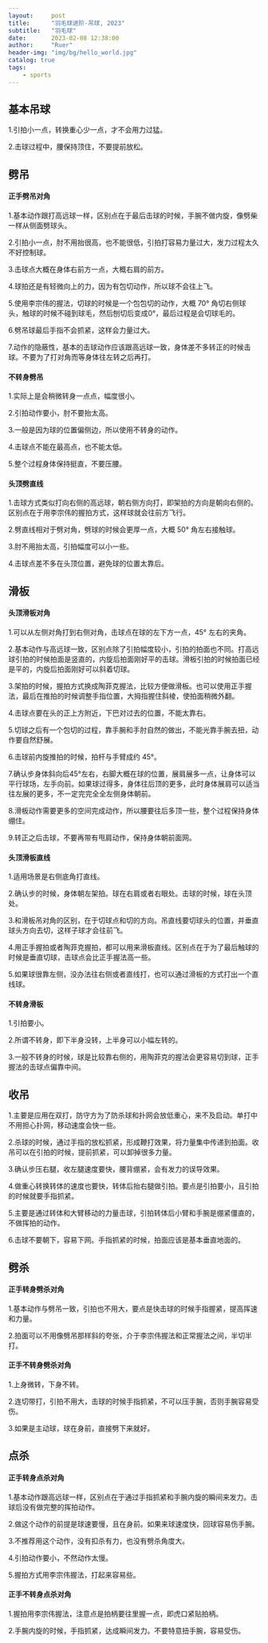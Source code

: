 ```yaml
---
layout:     post
title:      "羽毛球进阶-吊球, 2023"
subtitle:   "羽毛球"
date:       2023-02-08 12:38:00
author:     "Ruer"
header-img: "img/bg/hello_world.jpg"
catalog: true
tags:
    - sports
---
```


## 基本吊球

1.引拍小一点，转换重心少一点，才不会用力过猛。

2.击球过程中，腰保持顶住，不要提前放松。

## 劈吊

#### 正手劈吊对角

1.基本动作跟打高远球一样，区别点在于最后击球的时候，手腕不做内旋，像劈柴一样从侧面劈球头。

2.引拍小一点，肘不用抬很高，也不能很低，引拍打容易力量过大，发力过程太久不好控制球。

3.击球点大概在身体右前方一点，大概右肩的前方。

4.球拍还是有轻微向上的力，因为有包切动作，所以球不会往上飞。

5.使用李宗伟的握法，切球的时候是一个包包切的动作，大概 70° 角切右侧球头，触球的时候不碰到球毛，然后刨切后变成0°，最后过程是会切球毛的。

6.劈吊球最后手指不会抓紧，这样会力量过大。

7.动作的隐蔽性，基本的击球动作应该跟高远球一致，身体差不多转正的时候击球。不要为了打对角而等身体往左转之后再打。

#### 不转身劈吊

1.实际上是会稍微转身一点点，幅度很小。

2.引拍动作要小，肘不要抬太高。

3.一般是因为球的位置偏侧边，所以使用不转身的动作。

4.击球点不能在最高点，也不能太低。

5.整个过程身体保持挺直，不要压腰。

#### 头顶劈直线

1.击球方式类似打向右侧的高远球，朝右侧方向打，即架拍的方向是朝向右侧的。区别点在于用李宗伟的握拍方式，这样球就会往前方飞行。

2.劈直线相对于劈对角，劈球的时候会更厚一点，大概 50° 角左右接触球。

3.肘不用抬太高，引拍幅度可以小一些。

4.击球点差不多在头顶位置，避免球的位置太靠后。

## 滑板

#### 头顶滑板对角

1.可以从左侧对角打到右侧对角，击球点在球的左下方一点，45° 左右的夹角。

2.基本动作与高远球一致，区别点除了引拍幅度较小，引拍的拍面也不同。打高远球引拍的时候拍面是竖直的，内旋后拍面刚好平的击球。滑板引拍的时候拍面已经是平的，内旋后拍面刚好可以斜着切球。

3.架拍的时候，握拍方式换成陶菲克握法，比较方便做滑板。也可以使用正手握法，最后在推拍的时候调整手指位置，大拇指握住斜棱，使拍面稍微外翻。

4.击球点要在头的正上方附近，下巴对过去的位置，不能太靠右。

5.切球之后有一个包切的过程，靠手腕和手肘自然的做出，不能光靠手腕去扭，动作要自然舒展。

6.击球前内旋推拍的时候，拍杆与手臂成约 45°。

7.确认步身体斜向后45°左右，右脚大概在球的位置，展肩展多一点，让身体可以平行球场，左手向前。如果球过得多，身体往后顶的更多，此时身体展肩可以适当往左展的更多，不一定完完全全左侧身体朝前。

8.滑板动作需要更多的空间完成动作，所以腰要往后多顶一些，整个过程保持身体绷住。

9.转正之后击球，不要再带有甩肩动作，保持身体朝前面网。

#### 头顶滑板直线

1.适用场景是右侧底角打直线。

2.确认步的时候，身体朝左架拍。球在右肩或者右眼处。击球的时候，球在头顶处。

3.和滑板吊对角的区别，在于切球点和切的方向。吊直线要切球头的位置，并垂直球头方向去切，这样子球才会往前飞。

4.用正手握拍或者陶菲克握拍，都可以用来滑板直线。区别点在于为了最后触球的时候是垂直切球，击球点会比正手握法高一些。

5.如果球很靠左侧，没办法往右侧或者直线打，也可以通过滑板的方式打出一个直线球。

#### 不转身滑板

1.引拍要小。

2.所谓不转身，即下半身没转，上半身可以小幅左转的。

3.一般不转身的时候，球是比较靠右侧的，用陶菲克的握法会更容易切到球，正手握法的击球点偏靠中间。

## 收吊

1.主要是应用在双打，防守方为了防杀球和扑网会放低重心，来不及启动。单打中不用担心扑网，移动速度会快一些。

2.杀球的时候，通过手指的放松抓紧，形成鞭打效果，将力量集中传递到拍面。收吊可以在引拍的时候，提前抓紧，可以卸掉很多力量。

3.确认步压右腿，收左腿速度要快，腰背绷紧，会有发力的误导效果。

4.做重心转换转体的速度也要快，转体后抬右腿做引拍。要点是引拍要小，且引拍的时候就要手指抓紧。

5.主要是通过转体和大臂移动的力量击球，引拍转体后小臂和手腕是绷紧僵直的，不做挥拍的动作。

6.击球不要朝下，容易下网。手指抓紧的时候，拍面应该是基本垂直地面的。

## 劈杀

#### 正手转身劈杀对角

1.基本动作与劈吊一致，引拍也不用大，要点是快击球的时候手指握紧，提高挥速和力量。

2.拍面可以不用像劈吊那样斜的夸张，介于李宗伟握法和正常握法之间，半切半打。

#### 正手不转身劈杀对角

1.上身微转，下身不转。

2.连切带打，引拍不用大，击球的时候手指抓紧，不可以压手腕，否则手腕容易受伤。

3.如果是主动球，球在身前，直接劈下来就好。

## 点杀

#### 正手转身点杀对角

1.基本动作跟高远球一样，区别点在于通过手指抓紧和手腕内旋的瞬间来发力。击球后没有做完整的挥拍动作。

2.做这个动作的前提是球速要慢，且在身前。如果来球速度快，回球容易伤手腕。

3.不推荐用这个动作，没有扣杀有力，也没有劈杀角度大。

4.引拍动作要小，不然动作太慢。

5.握拍方式用李宗伟握法，打起来容易些。

#### 正手不转身点杀对角

1.握拍用李宗伟握法，注意点是拍柄要往里握一点，即虎口紧贴拍柄。

2.手腕内旋的时候，手指抓紧，达成瞬间发力。不要特意扭手腕，容易受伤。